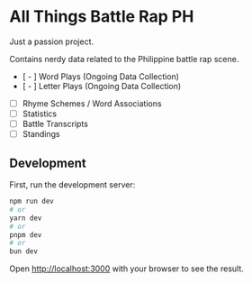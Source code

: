 # All Things Battle Rap PH

Just a passion project.

Contains nerdy data related to the Philippine battle rap scene.

- [ - ] Word Plays (Ongoing Data Collection)
- [ - ] Letter Plays (Ongoing Data Collection)
- [ ] Rhyme Schemes / Word Associations
- [ ] Statistics
- [ ] Battle Transcripts
- [ ] Standings

## Development

First, run the development server:

```bash
npm run dev
# or
yarn dev
# or
pnpm dev
# or
bun dev
```

Open [http://localhost:3000](http://localhost:3000) with your browser to see the result.
